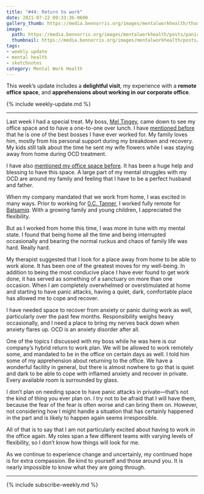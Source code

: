 ```yaml
---
title: "#44: Return to work"
date: 2021-07-22 09:33:36-0600
gallery_thumb: https://media.bennorris.org/images/mentalworkhealth/thumbs/panic-attack-recovery-zone.jpg
image:
  path: https://media.bennorris.org/images/mentalworkhealth/posts/panic-attack-recovery-zone.jpg
  thumbnail: https://media.bennorris.org/images/mentalworkhealth/posts/thumbnails/panic-attack-recovery-zone.jpg
tags:
- weekly update
- mental health
- sketchnotes
category: Mental Work Health
---
```


This week’s update includes a **delightful visit**, my experience with a **remote office space**, and **apprehensions about working in our corporate office**.

{% include weekly-update.md %}

***

Last week I had a special treat. My boss, [Mel Tingey](https://www.linkedin.com/in/meltingey), came down to see my office space and to have a one-to-one over lunch. I have [mentioned before](https://www.mentalworkhealth.org/2020/11/30/gratitude-and-panic.html) that he is one of the best bosses I have ever worked for. My family loves him, mostly from his personal support during my breakdown and recovery. My kids still talk about the time he sent my wife flowers while I was staying away from home during OCD treatment.

I have also [mentioned my office space before](https://www.mentalworkhealth.org/2020/12/20/like-yourself-again.html#something-good). It has been a huge help and blessing to have this space. A large part of my mental struggles with my OCD are around my family and feeling that I have to be a perfect husband and father.

When my company mandated that we work from home, I was excited in many ways. Prior to working for [0.C. Tanner](https://www.octanner.com), I worked fully remote for [Balsamiq](https://balsamiq.com/). With a growing family and young children, I appreciated the flexibility.

But as I worked from home this time, I was more in tune with my mental state. I found that being home all the time and being interrupted occasionally and bearing the normal ruckus and chaos of family life was hard. Really hard.

My therapist suggested that I look for a place away from home to be able to work alone. It has been one of the greatest moves for my well-being. In addition to being the most conducive place I have ever found to get work done, it has served as something of a sanctuary on more than one occasion. When I am completely overwhelmed or overstimulated at home and starting to have panic attacks, having a quiet, dark, comfortable place has allowed me to cope and recover.

I have needed space to recover from anxiety or panic during work as well, particularly over the past few months. Responsibility weighs heavy occasionally, and I need a place to bring my nerves back down when anxiety flares up. OCD is an anxiety disorder after all.

One of the topics I discussed with my boss while he was here is our company’s hybrid return to work plan. We will be allowed to work remotely some, and mandated to be in the office on certain days as well. I told him some of my apprehension about returning to the office. We have a wonderful facility in general, but there is almost nowhere to go that is quiet and dark to be able to cope with inflamed anxiety and recover in private. Every available room is surrounded by glass.

I don’t plan on needing space to have panic attacks in private—that’s not the kind of thing you ever plan on. I try not to be afraid that I will have them, because the fear of the fear is often worse and can bring them on. However, not considering how I might handle a situation that has certainly happened in the part and is likely to happen again seems irresponsible.

All of that is to say that I am not particularly excited about having to work in the office again. My roles span a few different teams with varying levels of flexibility, so I don’t know how things will look for me.

As we continue to experience change and uncertainly, my continued hope is for extra compassion. Be kind to yourself and those around you. It is nearly impossible to know what they are going through.

***
{% include subscribe-weekly.md %}